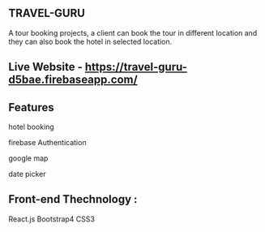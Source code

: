 ## TRAVEL-GURU
A tour booking projects, a client can book the tour in different location and they can also book the hotel in selected location.

## Live Website - https://travel-guru-d5bae.firebaseapp.com/


## Features
 hotel booking

 firebase Authentication
 
 google map
 
date picker

## Front-end Thechnology :
React.js
Bootstrap4
CSS3

